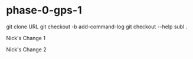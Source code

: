 # phase-0-gps-1

git clone URL
git checkout -b add-command-log
git checkout --help
subl .

Nick's Change 1



Nick's Change 2



